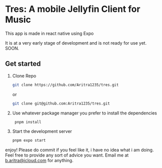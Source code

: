 # Tres: A mobile Jellyfin Client for Music

This app is made in react native using Expo

It is at a very early stage of development and is not ready for use yet. SOON.

## Get started

1. Clone Repo

   ```bash
   git clone https://github.com/Aritra1235/tres.git
   ```
   or 
   ```bash
   git clone git@github.com:Aritra1235/tres.git
   ```

2. Use whatever package manager you prefer to install the dependencies

   ```bash
    pnpm install
   ```

3. Start the development server

   ```bash
   pnpm expo start
    ```

enjoy! Please do commit if you feel like it, i have no idea what i am doing. Feel free to provide any sort of advice you want. 
Email me at <b.aritra@icloud.com> for anything.
